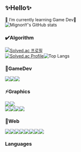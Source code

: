## ✨Hello✨
🌱 I’m currently learning Game Dev🌱<br>
![MignonY's GitHub stats](https://github-readme-stats-sigma-five.vercel.app/api?username=MignonY&show_icons=true&theme=tokyonight)
<br/>

### ✔️Algorithm
[![Solved.ac 프로필](http://mazassumnida.wtf/api/mini/generate_badge?boj=mignony)](https://solved.ac/mignony)<br>
[![Solved.ac Profile](http://mazassumnida.wtf/api/v2/generate_badge?boj=mignony)](https://solved.ac/mignony)![Top Langs](https://github-readme-stats-sigma-five.vercel.app/api/top-langs/?username=MignonY&layout=compact&theme=dracula)


### 🔭GameDev
<img src="https://img.shields.io/badge/unreal engine-0E1128?style=for-the-badge&logo=unrealengine&logoColor=white"><img src="https://img.shields.io/badge/unity-2C4F7C?style=for-the-badge&logo=unity&logoColor=white"><img src="https://img.shields.io/badge/c++-00599C?style=for-the-badge&logo=c%2B%2B&logoColor=white">

### ⚡Graphics
<img src="https://img.shields.io/badge/MAYA-00B388?style=for-the-badge&logo=autodesk&logoColor=white"><img src="https://img.shields.io/badge/3dsMax-66CCFF?style=for-the-badge&logo=autodesk&logoColor=white"><br>
<img src="https://img.shields.io/badge/Photoshop-31A8FF?style=for-the-badge&logo=adobephotoshop&logoColor=white"><img src="https://img.shields.io/badge/Illustrator-FF9A00?style=for-the-badge&logo=adobeillustrator&logoColor=white"><img src="https://img.shields.io/badge/PremierePro-9999FF?style=for-the-badge&logo=adobepremierepro&logoColor=white"><img src="https://img.shields.io/badge/AfterEffects-512BD4?style=for-the-badge&logo=adobeaftereffects&logoColor=white">

### 💬Web
<img src="https://img.shields.io/badge/vue.js-4FC08D?style=for-the-badge&logo=vuedotjs&logoColor=white"><img src="https://img.shields.io/badge/bootstrap-7952B3?style=for-the-badge&logo=bootstrap&logoColor=white"><img src="https://img.shields.io/badge/html-E34F26?style=for-the-badge&logo=html5&logoColor=white"><img src="https://img.shields.io/badge/css-1572B6?style=for-the-badge&logo=css3&logoColor=white"><img src="https://img.shields.io/badge/django-092E20?style=for-the-badge&logo=django&logoColor=white"><img src="https://img.shields.io/badge/SQLite-003B57?style=for-the-badge&logo=sqlite&logoColor=black"><img src="https://img.shields.io/badge/python-3776AB?style=for-the-badge&logo=python&logoColor=white"><img src="https://img.shields.io/badge/javascript-F7DF1E?style=for-the-badge&logo=javascript&logoColor=black">

### Languages

<!--
**MignonY/MignonY** is a ✨ _special_ ✨ repository because its `README.md` (this file) appears on your GitHub profile.

Here are some ideas to get you started:

- 🔭 I’m currently working on ...
- 🌱 I’m currently learning ...
- 👯 I’m looking to collaborate on ...
- 🤔 I’m looking for help with ...
- 💬 Ask me about ...
- 📫 How to reach me: ...
- 😄 Pronouns: ...
- ⚡ Fun fact: ...
-->
